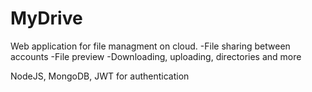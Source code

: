 # MyDrive
Web application for file managment on cloud.
-File sharing between accounts
-File preview
-Downloading, uploading, directories and more

NodeJS, MongoDB, JWT for authentication
